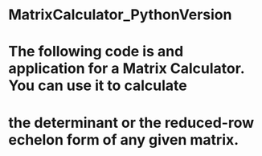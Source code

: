 ﻿# MatrixCalculator_PythonVersion

# The following code is and application for a Matrix Calculator. You can use it to calculate
# the determinant or the reduced-row echelon form of any given matrix. 
